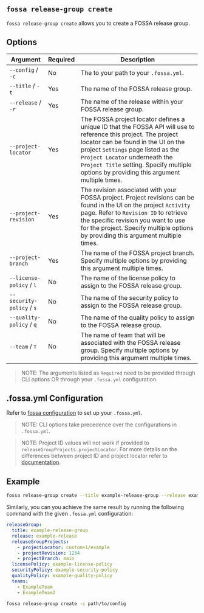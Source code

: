 ## `fossa release-group create`

`fossa release-group create` allows you to create a FOSSA release group.

## Options

Argument                  | Required | Description
--------------------------|----------|--------------------------------------------------------------------------------------------------------------------------------------
`--config` / `-c`         | No       | The to your path to your `.fossa.yml`.
`--title` / `-t`          | Yes      | The name of the FOSSA release group.
`--release` / `-r`        | Yes      | The name of the release within your FOSSA release group.
`--project-locator`       | Yes      | The FOSSA project locator defines a unique ID that the FOSSA API will use to reference this project. The project locator can be found in the UI on the project `Settings` page listed as the `Project Locator` underneath the `Project Title` setting. Specify multiple options by providing this argument multiple times.
`--project-revision`      | Yes      | The revision associated with your FOSSA project. Project revisions can be found in the UI on the project `Activity` page. Refer to `Revision ID` to retrieve the specific revision you want to use for the project. Specify multiple options by providing this argument multiple times.
`--project-branch`        | Yes      | The name of the FOSSA project branch. Specify multiple options by providing this argument multiple times.
`--license-policy` / `l`  | No       | The name of the license policy to assign to the FOSSA release group. 
`--security-policy` / `s` | No       | The name of the security policy to assign to the FOSSA release group. 
`--quality-policy` / `q`  | No       | The name of the quality policy to assign to the FOSSA release group.
`--team` / `T`            | No       | The name of team that will be associated with the FOSSA release group. Specify multiple options by providing this argument multiple times.

> NOTE: The arguments listed as `Required` need to be provided through CLI options OR through your `.fossa.yml` configuration.

## .fossa.yml Configuration

Refer to [fossa configuration](../../files/fossa-yml.md) to set up your `.fossa.yml`.

> NOTE: CLI options take precedence over the configurations in `.fossa.yml`.

> NOTE: Project ID values will not work if provided to `releaseGroupProjects.projectLocator`. For more details on the differences between project ID and project locator refer to [documentation](../../files/fossa-yml.md#what-is-the-difference-between-project-id-and-project-locator).

## Example

```bash
fossa release-group create --title example-release-group --release example-release --project-locator custom+1/example --project-revision 1234 --project-branch main --license-policy example-license-policy --security-policy example-security-policy --quality-policy example-quality-policy --team ExampleTeam --team ExampleTeam2
``` 

Similarly, you can you achieve the same result by running the following command with the given `.fossa.yml` configuration:

```yaml
releaseGroup:
  title: example-release-group
  release: example-release
  releaseGroupProjects:
    - projectLocator: custom+1/example
    - projectRevision: 1234
    - projectBranch: main 
  licensePolicy: example-license-policy
  securityPolicy: example-security-policy
  qualityPolicy: example-quality-policy
  teams:
    - ExampleTeam
    - ExampleTeam2
```

```bash
fossa release-group create -c path/to/config
``` 
